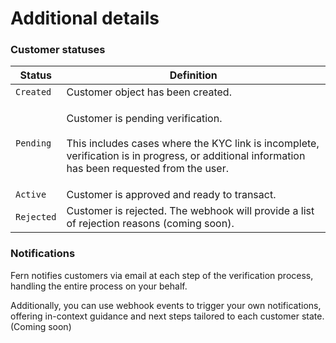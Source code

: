 # Additional details

### Customer statuses

| Status     | Definition                                                                                                                                                                                      |
| ---------- | ----------------------------------------------------------------------------------------------------------------------------------------------------------------------------------------------- |
| `Created`  | Customer object has been created.                                                                                                                                                               |
| `Pending`  | <p>Customer is pending verification. <br><br>This includes cases where the KYC link is incomplete, verification is in progress, or additional information has been requested from the user.</p> |
| `Active`   | Customer is approved and ready to transact.                                                                                                                                                     |
| `Rejected` | Customer is rejected. The webhook will provide a list of rejection reasons (coming soon).                                                                                                       |

### Notifications

Fern notifies customers via email at each step of the verification process, handling the entire process on your behalf.

Additionally, you can use webhook events to trigger your own notifications, offering in-context guidance and next steps tailored to each customer state. (Coming soon)
